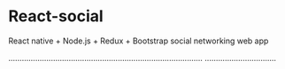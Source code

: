# React-social
React native + Node.js + Redux + Bootstrap social networking web app

.......................................................................................
................................